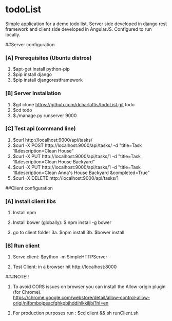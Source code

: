 # todoList

Simple application for a demo todo list. Server side developed in django rest framework and client side developed in AngularJS. Configured to run locally.

##Server configuration

### [A] Prerequisites (Ubuntu distros)

1. $apt-get install python-pip
2. $pip install django
3. $pip install djangorestframework

### [B] Server Installation

1. $git clone https://github.com/dcharlaftis/todoList.git todo
2. $cd todo
3. $./manage.py runserver 9000

### [C] Test api (command line)

1. $curl http://localhost:9000/api/tasks/
2. $curl -X POST http://localhost:9000/api/tasks/ -d "title=Task 1&description=Clean House"
3. $curl -X PUT http://localhost:9000/api/tasks/1 -d "title=Task 1&description=Clean House Backyard"
4. $curl -X PUT http://localhost:9000/api/tasks/1 -d "title=Task 1&description=Clean Anna's House Backyard &completed=True"
5. $curl -X DELETE http://localhost:9000/api/tasks/1


##Client configuration

### [A] Install client libs

1. Install npm
2. Install bower (globally): $ npm install -g bower

3. go to client folder
  3a. $npm install
  3b. $bower install


### [B] Run client

1. Serve client: $python -m SimpleHTTPServer

2. Test Client: in a browser hit http://localhost:8000

###NOTE!!
1. To avoid CORS issues on browser you can install the Allow-origin plugin (for Chrome).   
   https://chrome.google.com/webstore/detail/allow-control-allow-origi/nlfbmbojpeacfghkpbjhddihlkkiljbi?hl=en  

2. For production purposes run : $cd client && sh runClient.sh
